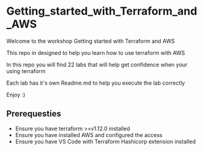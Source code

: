 # Getting_started_with_Terraform_and_AWS

Welcome to the workshop Getting started with Terraform and AWS

This repo in designed to help you learn how to use terraform with AWS

In this repo you will find 22 labs that will help get confidence when your using terraform

Each lab has it's own Readme.md to help you execute the lab correctly

Enjoy :)

## Prerequesties
- Ensure you have terraform >=v1.12.0 installed
- Ensure you have installed AWS and configured the access
- Ensure you have VS Code with Terraform Hashicorp extension installed
